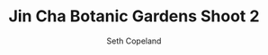 ---
title: "Jin Cha Botanic Gardens Shoot 2"
layout: "post"
year: "2024"
featured: "/images/photography/portraiture/portraits/jincha/botanicgardens/jincha13.jpg"
rank: 9997
images:
  - "/images/photography/portraiture/portraits/jincha/botanicgardens/jincha11.jpg"
  - "/images/photography/portraiture/portraits/jincha/botanicgardens/jincha10.jpg"
  - "/images/photography/portraiture/portraits/jincha/botanicgardens/jincha12.jpg"
  - "/images/photography/portraiture/portraits/jincha/botanicgardens/jincha15.jpg"
  - "/images/photography/portraiture/portraits/jincha/botanicgardens/jincha14.jpg"

GalleryColumns: 2
darkmode: true

Showtitle: true
Showdescription: true
Showauthor: true
Showyear: true
Showlinks: true

description: |
    I've done so many photoshoots with Jin Cha that I am starting to lose count, he's so reliable as being a practice model while I was adjusting to more portaiture styles. I have taken over a thousand photos of this amazing man. Here's some from a shoot I did with him in the studios at Massey University.

    Other Shoots with Jin Cha:<br>
    [Studio 1](https://seth.nz/photography/portraiture/post/jincha-studio-1/) |
    [Studio 2](https://seth.nz/photography/portraiture/post/jincha-studio-2/) |
    [Studio 3](https://seth.nz/photography/portraiture/post/jincha-studio-3/)  <br>
    [Jin Cha Watefront Shoot](https://seth.nz/photography/portraiture/post/jincha-waterfront) <br>
    [Jin Cha botanicgardens Garden Shoot 1](https://seth.nz/photography/portraiture/post/jincha-botanicgardens-1/) |
    [Jin Cha Botanic Gardens Shoot 2](https://seth.nz/photography/portraiture/post/jincha-botanicgardens-2/) 
descriptionLabel: "About"
author: "Seth Copeland"
authorLabel: "Author"
year: "2024"
yearLabel: "Year"
links: |
    [Instagram](https://instagram.com/altfullstop) 
    <br> [YouTube](https://youtube.com/@altfullstop) <br>

    Model: <br>
    [@JinCha](https://instagram.com/jin.cha.tonic) 
linksLabel: "Links"

titleFontSize: "32px"
titleFontWeight: "bold"
descriptionFontSize: "18px"
descriptionFontWeight: "bold"
descriptionLabelFontSize: "16px"
descriptionLabelFontWeight: "600"
authorFontSize: "18px"
authorFontWeight: "bold"
authorLabelFontSize: "16px"
authorLabelFontWeight: "600"
yearFontSize: "18px"
yearFontWeight: "bold"
yearLabelFontSize: "16px"
yearLabelFontWeight: "600"
linksFontSize: "18px"
linksFontWeight: "400"
linksLabelFontSize: "16px"
linksLabelFontWeight: "600"
---